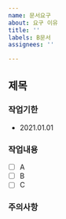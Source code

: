 ```yaml
---
name: 문서요구
about: 요구 이유
title: ''
labels: B문서
assignees: ''

---
```


## 제목

### 작업기한
- 2021.01.01

### 작업내용
- [ ] A
- [ ] B
- [ ] C

### 주의사항
